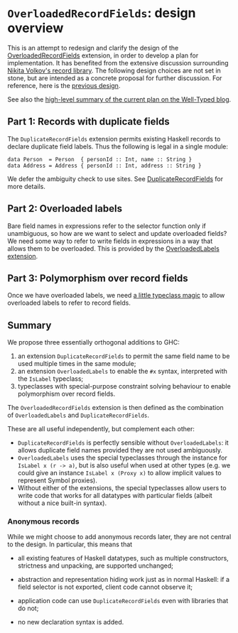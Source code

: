 # `OverloadedRecordFields`: design overview






This is an attempt to redesign and clarify the design of the [OverloadedRecordFields](records/overloaded-record-fields) extension, in order to develop a plan for implementation.  It has benefited from the extensive discussion surrounding [Nikita Volkov's record library](records/volkov).  The following design choices are not set in stone, but are intended as a concrete proposal for further discussion.  For reference, here is the [previous design](records/overloaded-record-fields/design).



See also the [
high-level summary of the current plan on the Well-Typed blog](http://www.well-typed.com/blog/2015/03/overloadedrecordfields-revived/).


## Part 1: Records with duplicate fields



The `DuplicateRecordFields` extension permits existing Haskell records to declare duplicate field labels.  Thus the following is legal in a single module:


```wiki
data Person  = Person  { personId :: Int, name :: String }
data Address = Address { personId :: Int, address :: String }
```


We defer the ambiguity check to use sites. See [DuplicateRecordFields](records/overloaded-record-fields/duplicate-record-fields) for more details.


## Part 2: Overloaded labels



Bare field names in expressions refer to the selector function only if unambiguous, so how are we want to select and update overloaded fields?  We need some way to refer to write fields in expressions in a way that allows them to be overloaded.  This is provided by the [OverloadedLabels extension](records/overloaded-record-fields/overloaded-labels).


## Part 3: Polymorphism over record fields



Once we have overloaded labels, we need [a little typeclass magic](records/overloaded-record-fields/magic-classes) to allow overloaded labels to refer to record fields.


## Summary



We propose three essentially orthogonal additions to GHC:


1. an extension `DuplicateRecordFields` to permit the same field name to be used multiple times in the same module;
1. an extension `OverloadedLabels` to enable the `#x` syntax, interpreted with the `IsLabel` typeclass;
1. typeclasses with special-purpose constraint solving behaviour to enable polymorphism over record fields. 


The `OverloadedRecordFields` extension is then defined as the combination of `OverloadedLabels` and `DuplicateRecordFields`.



These are all useful independently, but complement each other:


- `DuplicateRecordFields` is perfectly sensible without `OverloadedLabels`: it allows duplicate field names provided they are not used ambiguously.
- `OverloadedLabels` uses the special typeclasses through the instance for `IsLabel x (r -> a)`, but is also useful when used at other types (e.g. we could give an instance `IsLabel x (Proxy x)` to allow implicit values to represent Symbol proxies).
- Without either of the extensions, the special typeclasses allow users to write code that works for all datatypes with particular fields (albeit without a nice built-in syntax).

### Anonymous records



While we might choose to add anonymous records later, they are not central to the design.  In particular, this means that


- all existing features of Haskell datatypes, such as multiple constructors, strictness and unpacking, are supported unchanged;

- abstraction and representation hiding work just as in normal Haskell: if a field selector is not exported, client code cannot observe it;

- application code can use `DuplicateRecordFields` even with libraries that do not;

- no new declaration syntax is added.

